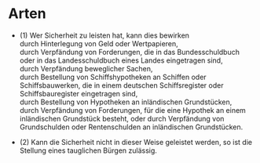 # Arten

- (1) Wer Sicherheit zu leisten hat, kann dies bewirken <br />durch Hinterlegung von Geld oder Wertpapieren, <br />durch Verpfändung von Forderungen, die in das Bundesschuldbuch oder in das Landesschuldbuch eines Landes eingetragen sind, <br />durch Verpfändung beweglicher Sachen, <br />durch Bestellung von Schiffshypotheken an Schiffen oder Schiffsbauwerken, die in einem deutschen Schiffsregister oder Schiffsbauregister eingetragen sind, <br />durch Bestellung von Hypotheken an inländischen Grundstücken, <br />durch Verpfändung von Forderungen, für die eine Hypothek an einem inländischen Grundstück besteht, oder durch Verpfändung von Grundschulden oder Rentenschulden an inländischen Grundstücken.

- (2) Kann die Sicherheit nicht in dieser Weise geleistet werden, so ist die Stellung eines tauglichen Bürgen zulässig.

